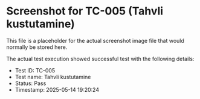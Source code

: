 # Screenshot for TC-005 (Tahvli kustutamine)

This file is a placeholder for the actual screenshot image file that would normally be stored here.

The actual test execution showed successful test with the following details:
- Test ID: TC-005
- Test name: Tahvli kustutamine
- Status: Pass
- Timestamp: 2025-05-14 19:20:24